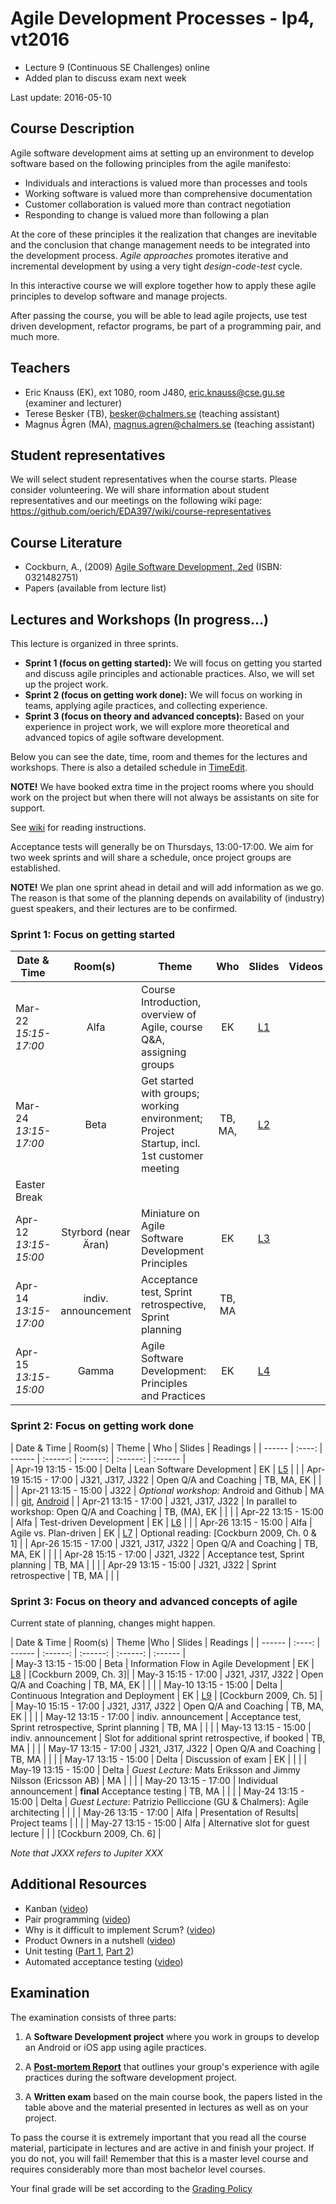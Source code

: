 # Agile Development Processes - lp4, vt2016

- Lecture 9 (Continuous SE Challenges) online
- Added plan to discuss exam next week


Last update: 2016-05-10

## Course Description
Agile software development aims at setting up an environment to develop software based on the following principles from the agile manifesto:

- Individuals and interactions is valued more than processes and tools
- Working software is valued more than comprehensive documentation
- Customer collaboration is valued more than contract negotiation
- Responding to change is valued more than following a plan

At the core of these principles it the realization that changes are inevitable and the conclusion that change management needs to be integrated into the development process. *Agile approaches* promotes iterative and incremental development by using a very tight *design-code-test* cycle.

In this interactive course we will explore together how to apply these agile principles to develop software and manage projects.

After passing the course, you will be able to lead agile projects, use test driven development, refactor programs, be part of a programming pair, and much more.

## Teachers

- Eric Knauss (EK), ext 1080, room J480, eric.knauss@cse.gu.se (examiner and lecturer)
- Terese Besker (TB), besker@chalmers.se (teaching assistant)
- Magnus Ågren (MA), magnus.agren@chalmers.se (teaching assistant)

## Student representatives

We will select student representatives when the course starts. Please consider volunteering. We will share information about student representatives and our meetings on the following wiki page:
https://github.com/oerich/EDA397/wiki/course-representatives

## Course Literature

- Cockburn, A., (2009) [Agile Software Development, 2ed](http://www.amazon.com/Agile-Software-Development-Cooperative-Game/dp/0321482751/ref=sr_1_3?ie=UTF8&qid=1300358686&sr=8-3) (ISBN: 0321482751)
- Papers (available from lecture list)

## Lectures and Workshops (In progress…)

This lecture is organized in three sprints.

- **Sprint 1 (focus on getting started):** We will focus on getting you started and discuss agile principles and actionable practices. Also, we will set up the project work.
- **Sprint 2 (focus on getting work done):** We will focus on working in teams, applying agile practices, and collecting experience.
- **Sprint 3 (focus on theory and advanced concepts):** Based on your experience in project work, we will explore more theoretical and advanced topics of agile software development.

Below you can see the date, time, room and themes for the lectures and workshops. There is also a detailed schedule in [TimeEdit].

**NOTE!** We have booked extra time in the project rooms where you should work on the project but when there will not always be assistants on site for support.

See [wiki](https://github.com/oerich/EDA397/wiki/Reading-Instructions) for reading instructions.

Acceptance tests will generally be on Thursdays, 13:00-17:00. We aim for two week sprints and will share a schedule, once project groups are established.

**NOTE!** We plan one sprint ahead in detail and will add information as we go. The reason is that some of the planning depends on availability of (industry) guest speakers, and their lectures are to be confirmed.

### Sprint 1: Focus on getting started

| Date & Time | Room(s) | Theme |Who | Slides | Videos | Readings |
|  ------	| :----:	| ------	| :------: | :------: | :------: | :------ |  
| Mar-22 *15:15-17:00* | Alfa | Course Introduction, overview of Agile, course Q&A, assigning groups | EK | [L1] | | [Cockburn2009, Ch. 4], [Cohen04] |  
| Mar-24 *13:15-17:00* | Beta | Get started with groups; working environment; Project Startup, incl. 1st customer meeting | TB, MA, | [L2] | | [Android][get started Android], [AndroidExamples] |
| Easter Break | |  | | | | | |
| Apr-12 *13:15-15:00* | Styrbord (near Äran) | Miniature on Agile Software Development Principles | EK | [L3] | | [Cockburn 2009, Appendix A] |
| Apr-14 *13:15-17:00* | indiv. announcement | Acceptance test, Sprint retrospective, Sprint planning | TB, MA |  | | |
| Apr-15 *13:15-15:00* | Gamma |  Agile Software Development: Principles and Practices | EK | [L4] | | [Schwaber95], [Scrum guide] |


### Sprint 2: Focus on getting work done

| Date & Time | Room(s) | Theme | Who | Slides | Readings |
|  ------	| :----:	| ------	| :------: | :------: | :------: | :------ |  
| Apr-19 13:15 - 15:00 | Delta | Lean Software Development | EK | [L5] | |
| Apr-19 15:15 - 17:00 | J321, J317, J322 | Open Q/A and Coaching | TB, MA, EK | | |
| Apr-21 13:15 - 15:00 | J322 | *Optional workshop:* Android and Github | MA | | [git][get started git], [Android][get started Android] |
| Apr-21 13:15 - 17:00 | J321, J317, J322 | In parallel to workshop: Open Q/A and Coaching | TB, (MA), EK | | |
| Apr-22 13:15 - 15:00 | Alfa | Test-driven Development | EK | [L6] | |
| Apr-26 13:15 - 15:00 | Alfa | Agile vs. Plan-driven | EK | [L7] | Optional reading: [Cockburn 2009, Ch. 0 & 1] |
| Apr-26 15:15 - 17:00 | J321, J317, J322 | Open Q/A and Coaching | TB, MA, EK | | |
| Apr-28 15:15 - 17:00 | J321, J322 | Acceptance test, Sprint planning | TB, MA | | |
| Apr-29 13:15 - 15:00 | J321, J322 | Sprint retrospective | TB, MA | | |

### Sprint 3: Focus on theory and advanced concepts of agile

Current state of planning, changes might happen.

| Date & Time | Room(s) | Theme |Who | Slides | Readings |
|  ------	| :----:	| ------	| :------: | :------: | :------: | :------ |  
| May-3 13:15 - 15:00 | Beta | Information Flow in Agile Development | EK | [L8] | [Cockburn 2009, Ch. 3]|
| May-3 15:15 - 17:00 | J321, J317, J322 | Open Q/A and Coaching | TB, MA, EK | | |
| May-10 13:15 - 15:00 | Delta | Continuous Integration and Deployment | EK  | [L9] | [Cockburn 2009, Ch. 5] |
| May-10 15:15 - 17:00 | J321, J317, J322 | Open Q/A and Coaching | TB, MA, EK | | |
| May-12 13:15 - 17:00 | indiv. announcement | Acceptance test, Sprint retrospective, Sprint planning | TB, MA | |  |
| May-13 13:15 - 15:00 | indiv. announcement | Slot for additional sprint retrospective, if booked | TB, MA | |  |
| May-17 13:15 - 17:00 | J321, J317, J322 | Open Q/A and Coaching | TB, MA |  | |
| May-17 13:15 - 15:00 | Delta | Discussion of exam | EK |  | |
| May-19 13:15 - 15:00 | Delta | *Guest Lecture:* Mats Eriksson and Jimmy Nilsson  (Ericsson AB) | MA | | |
| May-20 13:15 - 17:00 | Individual announcement | **final** Acceptance testing | TB, MA | | |
| May-24 13:15 - 15:00 | Delta | *Guest Lecture*: Patrizio Pelliccione (GU & Chalmers): Agile architecting | |  |
| May-26 13:15 - 17:00 | Alfa | Presentation of Results| Project teams | | |
| May-27 13:15 - 15:00 | Alfa | Alternative slot for guest lecture |  | | [Cockburn 2009, Ch. 6] |


*Note that JXXX refers to Jupiter XXX*

[TimeEdit]: https://se.timeedit.net/web/chalmers/db1/public/ri15YXQ2708Z59Qv3X0036Q6y6Y000965Y61Y5gQ7075763Z7.html
[AndroidExamples]: https://github.com/oerich/AndroidExamples
[get started Android]: https://github.com/oerich/EDA397/wiki/Getting-Started:-Android
[get started git]: https://github.com/oerich/EDA397/wiki/Getting-Started:-Git
[Cohen04]: https://github.com/oerich/EDA397/blob/master/Papers/cohen_2004_intro_to_agile_methods.pdf?raw=true
[Schwaber95]: https://github.com/oerich/EDA397/blob/master/Papers/schwaber_1995_scrum_dev_process.pdf?raw=true
[Scrum guide]: http://scrumguides.org/scrum-guide.html

[L1]: https://github.com/oerich/EDA397/blob/master/Slides/l1.pdf?raw=true
[L2]: https://github.com/oerich/EDA397/blob/master/Slides/l2.pdf?raw=true
[L3]: https://github.com/oerich/EDA397/blob/master/Slides/l3.pdf?raw=true
[L3t]: https://github.com/oerich/EDA397/blob/master/Slides/l3t.pdf?raw=true
[L4]: https://github.com/oerich/EDA397/blob/master/Slides/l4.pdf?raw=true
[L5]: https://github.com/oerich/EDA397/blob/master/Slides/l5.pdf?raw=true
[L6]: https://github.com/oerich/EDA397/blob/master/Slides/l6.pdf?raw=true
[L7]: https://github.com/oerich/EDA397/blob/master/Slides/l7.pdf?raw=true
[L8]: https://github.com/oerich/EDA397/blob/master/Slides/l8.pdf?raw=true
[L9]: https://github.com/oerich/EDA397/blob/master/Slides/l9.pdf?raw=true
[L10]: https://github.com/oerich/EDA397/blob/master/Slides/l10.pdf?raw=true
[product-vision]: https://github.com/oerich/EDA397/blob/master/Slides/product-vision.pdf?raw=true
[ScalingAgile]: https://github.com/oerich/EDA397/blob/master/Slides/Luvoe-ScalingAgile.pdf
[exam-discussion]: https://github.com/oerich/EDA397/blob/master/Exams/exam-examples-2014.pdf?raw=true

[V11]: https://s3-eu-west-1.amazonaws.com/course-mats/EDA397/eda397_1_1.mp4
[V12]: https://s3-eu-west-1.amazonaws.com/course-mats/EDA397/eda397_1_2.mp4
[V13]: https://s3-eu-west-1.amazonaws.com/course-mats/EDA397/eda397_1_3.mp4
[V21]: https://s3-eu-west-1.amazonaws.com/course-mats/EDA397/eda397_2_1.mp4
[V22]: https://s3-eu-west-1.amazonaws.com/course-mats/EDA397/eda397_2_2.mp4
[V31]: https://s3-eu-west-1.amazonaws.com/course-mats/EDA397/eda397_3_1.mp4
[V32]: https://s3-eu-west-1.amazonaws.com/course-mats/EDA397/eda397_3_2.mp4
[V41]: https://s3-eu-west-1.amazonaws.com/course-mats/EDA397/eda397_4_1.mov

[PV]: https://s3-eu-west-1.amazonaws.com/course-mats/EDA397/Project.mp4
[PD]: https://github.com/morganericsson/EDA397/wiki/Project-Description

[QA1]: https://s3-eu-west-1.amazonaws.com/course-mats/EDA397/QA1.mp3
[QA2]: https://s3-eu-west-1.amazonaws.com/course-mats/EDA397/QA2.mp3
[QA3]: https://s3-eu-west-1.amazonaws.com/course-mats/EDA397/QA3.mp3

[G11]: https://s3-eu-west-1.amazonaws.com/course-mats/EDA397/spotify1.mp4
[G12]: https://s3-eu-west-1.amazonaws.com/course-mats/EDA397/spotify2.mp4
[G21]: https://s3-eu-west-1.amazonaws.com/course-mats/EDA397/op1.mp4
[G22]: https://s3-eu-west-1.amazonaws.com/course-mats/EDA397/op2.mp4

## Additional Resources

- Kanban ([video](http://vimeo.com/16918747))
- Pair programming ([video](http://vimeo.com/7814261))
- Why is it difficult to implement Scrum? ([video](http://vimeo.com/7849448))
- Product Owners in a nutshell ([video](http://www.youtube.com/watch?v=502ILHjX9EE))
- Unit testing ([Part 1](https://s3-eu-west-1.amazonaws.com/course-mats/DAT255/ut1.mp4), [Part 2](https://s3-eu-west-1.amazonaws.com/course-mats/DAT255/ut2.mp4))
- Automated acceptance testing ([video](http://www.youtube.com/watch?v=m-HudsS0c7Q))

## Examination
The examination consists of three parts:

1. A **Software Development project** where you work in groups to develop an Android or iOS app using agile practices.

2. A  **[Post-mortem Report][PMR]** that outlines your group's experience with agile practices during the software development project.

3. A **Written exam**  based on the main course book, the papers listed in the table above and the material presented in lectures as well as on your project.

To pass the course it is extremely important that you read all the course material, participate in lectures and are active in and finish your project. If you do not, you will fail! Remember that this is a master level course and requires considerably more than most bachelor level courses.

Your final grade will be set according to the [Grading Policy][GP]

[GP]: https://github.com/oerich/EDA397/wiki/Grading-Policy
[PMR]: https://github.com/oerich/EDA397/wiki/Post-mortem-Report
[AT]: https://github.com/oerich/EDA397/wiki/Acceptance-Tests
